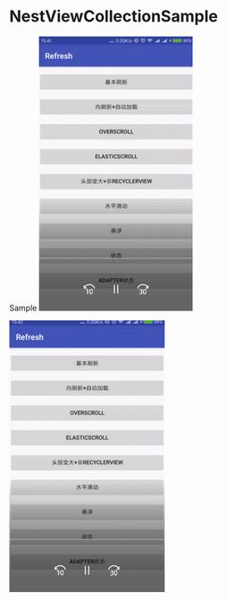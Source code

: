 # NestViewCollectionSample
Sample
![github](https://github.com/While1true/NestViewCollectionSample/blob/master/GIF.gif)


![github](https://github.com/While1true/NestViewCollectionSample/blob/master/GIF2.gif)
